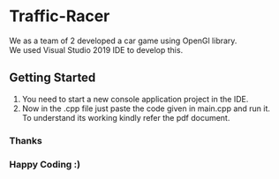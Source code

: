 # Traffic-Racer
We as a team of 2 developed a car game using OpenGl library.<br>
We used Visual Studio 2019 IDE to develop this.<br>
## Getting Started
1. You need to start a new console application project in the IDE.<br>
2. Now in the .cpp file just paste the code given in main.cpp and run it.<br>
To understand its working kindly refer the pdf document.
### Thanks
### Happy Coding :)
